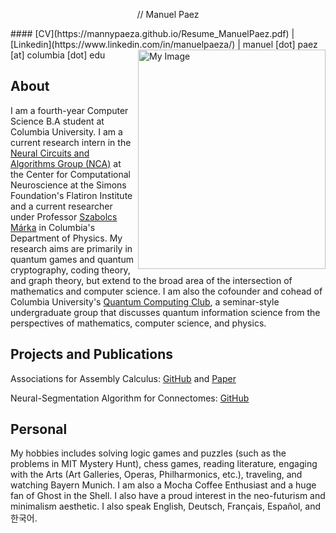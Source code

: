 <p align="center">
// Manuel Paez
</p>
#### [CV](https://mannypaeza.github.io/Resume_ManuelPaez.pdf) | [Linkedin](https://www.linkedin.com/in/manuelpaeza/) | manuel [dot] paez [at] columbia [dot] edu 
<img align="right" src="https://mannypaeza.github.io/portrait_jan2023.jpg" alt="My Image" width="300" height="351">

About
------

I am a fourth-year Computer Science B.A student at Columbia University. I am a current research intern in the [Neural Circuits and Algorithms Group (NCA)](https://www.simonsfoundation.org/flatiron/center-for-computational-neuroscience/neural-circuits-and-algorithms/) at the Center for Computational Neuroscience at the Simons Foundation's Flatiron Institute and a current researcher under Professor [Szabolcs Márka](https://www.physics.columbia.edu/content/szabolcs-marka) in Columbia's Department of Physics. My research aims are primarily in quantum games and quantum cryptography, coding theory, and graph theory, but extend to the broad area of the intersection of mathematics and computer science. I am also the cofounder and cohead of Columbia University's [Quantum Computing Club](https://cuquantumcomputingclub.github.io/), a seminar-style undergraduate group that discusses quantum information science from the perspectives of mathematics, computer science, and physics. 

Projects and Publications
------

Associations for Assembly Calculus: [GitHub](https://github.com/mannypaeza/assemblies) and [Paper](https://mannypaeza.github.io/FinalPaper_NaturalArtificialNN.pdf)

Neural-Segmentation Algorithm for Connectomes: [GitHub](https://github.com/mannypaeza/neutorch)

Personal
------

My hobbies includes solving logic games and puzzles (such as the problems in MIT Mystery Hunt), chess games, reading literature, engaging with the Arts (Art Galleries, Operas, Philharmonics, etc.), traveling, and watching Bayern Munich. I am also a Mocha Coffee Enthusiast and a huge fan of Ghost in the Shell. I also have a proud interest in the neo-futurism and minimalism aesthetic. I also speak English, Deutsch, Français, Español, and 한국어. 
